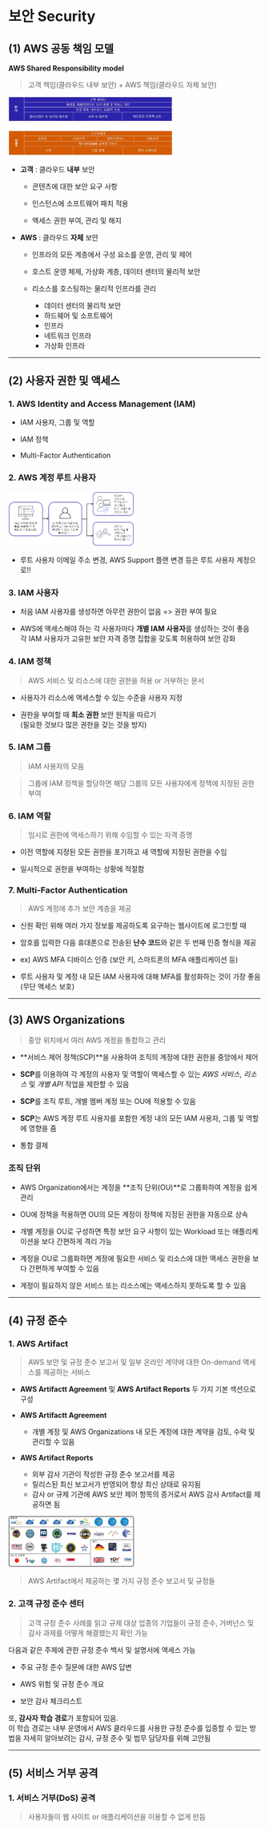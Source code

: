 보안 Security
====

## (1) **AWS 공동 책임 모델**   
**AWS Shared Responsibility model**   
> 고객 책임(클라우드 내부 보안) + AWS 책임(클라우드 자체 보안)

<img src="https://github.com/Hakunam97/TIL/blob/master/AWS/images/%EA%B3%B5%EB%8F%99%EC%B1%85%EC%9E%84%EB%AA%A8%EB%8D%B8.JPG" width="65%" height="55%" title="Shared" alt="shared"></img>

- **고객** : 클라우드 **내부** 보안   
  - 콘텐츠에 대한 보안 요구 사항
  
  - 인스턴스에 소프트웨어 패치 적용
  
  - 액세스 권한 부여, 관리 및 해지

- **AWS** : 클라우드 **자체** 보안
  - 인프라의 모든 계층에서 구성 요소를 운영, 관리 및 제어
  
  - 호스트 운영 체제, 가상화 계층, 데이터 센터의 물리적 보안
  - 리소스를 호스팅하는 물리적 인프라를 관리
    - 데이터 센터의 물리적 보안
    - 하드웨어 및 소프트웨어
    - 인프라
    - 네트워크 인프라
    - 가상화 인프라

- - -

## (2) **사용자 권한 및 액세스**

### 1. **AWS Identity and Access Management (IAM)**

- IAM 사용자, 그룹 및 역할

- IAM 정책

- Multi-Factor Authentication

### 2. **AWS 계정 루트 사용자**

<img src="https://github.com/Hakunam97/TIL/blob/master/AWS/images/%EB%A3%A8%ED%8A%B8%EC%82%AC%EC%9A%A9%EC%9E%90.PNG" width="50%" height="40%" title="route" alt="route"></img>

- 루트 사용자 이메일 주소 변경, AWS Support 플랜 변경 등은 루트 사용자 계정으로!!

### 3. **IAM 사용자**   

- 처음 IAM 사용자를 생성하면 아무런 권한이 없음 => 권한 부여 필요

- AWS에 액세스해야 하는 각 사용자마다 **개별 IAM 사용자**를 생성하는 것이 좋음   
각 IAM 사용자가 고유한 보안 자격 증명 집합을 갖도록 허용하여 보안 강화

### 4. **IAM 정책**   
> AWS 서비스 및 리소스에 대한 권한을 허용 or 거부하는 문서

- 사용자가 리소스에 액세스할 수 있는 수준을 사용자 지정

- 권한을 부여할 때 **최소 권한** 보안 원칙을 따르기   
(필요한 것보다 많은 권한을 갖는 것을 방지)

### 5. **IAM 그룹**   
> IAM 사용자의 모음   

> 그룹에 IAM 정책을 할당하면 해당 그룹의 모든 사용자에게 정책에 지정된 권한 부여

### 6. **IAM 역할**   
> 임시로 권한에 액세스하기 위해 수임할 수 있는 자격 증명

- 이전 역할에 지정된 모든 권한을 포기하고 새 역할에 지정된 권한을 수임

- 일시적으로 권한을 부여하는 상황에 적절함

### 7. **Multi-Factor Authentication**   
> AWS 계정에 추가 보안 계층을 제공

- 신원 확인 위해 여러 가지 정보를 제공하도록 요구하는 웹사이트에 로그인할 때

- 암호를 입력한 다음 휴대폰으로 전송된 **난수 코드**와 같은 두 번째 인증 형식을 제공

- ex) AWS MFA 디바이스 인증 (보안 키, 스마트폰의 MFA 애플리케이션 등)

- 루트 사용자 및 계정 내 모든 IAM 사용자에 대해 MFA를 활성화하는 것이 가장 좋음 (무단 액세스 보호)

- - -

## (3) **AWS Organizations**
> 중앙 위치에서 여러 AWS 계정을 통합하고 관리 

- **서비스 제어 정책(SCP)**을 사용하여 조직의 계정에 대한 권한을 중앙에서 제어

- **SCP**를 이용하여 각 계정의 사용자 및 역할이 액세스할 수 있는 *AWS 서비스*, *리소스* 및 *개별 API* 작업을 제한할 수 있음

- **SCP**를 조직 루트, 개별 멤버 계정 또는 OU에 적용할 수 있음

- **SCP**는 AWS 계정 루트 사용자를 포함한 계정 내의 모든 IAM 사용자, 그룹 및 역할에 영향을 줌

- 통합 결제

### **조직 단위**

- AWS Organization에서는 계정을 **조직 단위(OU)**로 그룹화하여 계정을 쉽게 관리

- OU에 정책을 적용하면 OU의 모든 계정이 정책에 지정된 권한을 자동으로 상속

- 개별 계정을 OU로 구성하면 특정 보안 요구 사항이 있는 Workload 또는 애플리케이션을 보다 간편하게 격리 가능

- 계정을 OU로 그룹화하면 계정에 필요한 서비스 및 리소스에 대한 액세스 권한을 보다 간편하게 부여할 수 있음

- 계정이 필요하지 않은 서비스 또는 리소스에는 액세스하지 못하도록 할 수 있음

- - -
## (4) **규정 준수**

### 1. **AWS Artifact**
> AWS 보안 및 규정 준수 보고서 및 일부 온라인 계약에 대한 On-demand 액세스를 제공하는 서비스

- **AWS Artifactt Agreement** 및 **AWS Artifact Reports** 두 가지 기본 섹션으로 구성

- **AWS Artifactt Agreement**
  * 개별 계정 및 AWS Organizations 내 모든 계정에 대한 계약을 검토, 수락 및 관리할 수 있음

- **AWS Artifact Reports**
  * 외부 감사 기관이 작성한 규정 준수 보고서를 제공
  * 릴리스된 최신 보고서가 반영되어 항상 최신 상태로 유지됨
  * 감사 or 규제 기관에 AWS 보안 제어 항목의 증거로서 AWS 감사 Artifact를 제공하면 됨

<img src="https://github.com/Hakunam97/TIL/blob/master/AWS/images/%EA%B7%9C%EC%A0%95%EC%A4%80%EC%88%98%EB%B3%B4%EA%B3%A0%EC%84%9C.PNG" width="50%" height="40%" title="Artifact" alt="Artifact"></img>   
> AWS Artifact에서 제공하는 몇 가지 규정 준수 보고서 및 규정들

### 2. **고객 규정 준수 센터**   
> 고객 규정 준수 사례를 읽고 규제 대상 업종의 기업들이 규정 준수, 거버넌스 및 감사 과제를 어떻게 해결했는지 확인 가능

다음과 같은 주제에 관한 규정 준수 백서 및 설명서에 액세스 가능   
- 주요 규정 준수 질문에 대한 AWS 답변

- AWS 위험 및 규정 준수 개요

- 보안 감사 체크리스트

또, **감사자 학습 경로**가 포함되어 있음.    
이 학습 경로는 내부 운영에서 AWS 클라우드를 사용한 규정 준수를 입증할 수 있는 방법을 자세히 알아보려는 감사, 규정 준수 및 법무 담당자를 위해 고안됨

- - -

## (5) **서비스 거부 공격**

### 1. **서비스 거부(DoS) 공격**   
> 사용자들이 웹 사이트 or 애플리케이션을 이용할 수 없게 만듬   

